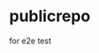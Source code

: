 # publicrepo
for e2e test











































































































































































































































































































































































































































































































































































































































































































































































































































































































































